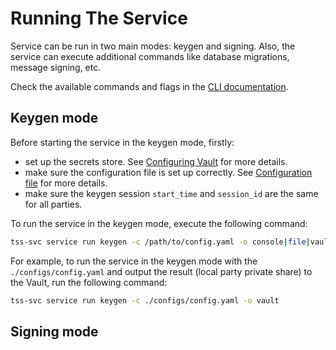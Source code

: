 # Running The Service

Service can be run in two main modes: keygen and signing.
Also, the service can execute additional commands like database migrations, message signing, etc.

Check the available commands and flags in the [CLI documentation](../cmd/README.md).

## Keygen mode

Before starting the service in the keygen mode, firstly:
- set up the secrets store. See [Configuring Vault](../docs/04_configuration.md#vault-configuration) for more details.
- make sure the configuration file is set up correctly. See [Configuration file](../docs/04_configuration.md#configuration-file) for more details.
- make sure the keygen session `start_time` and `session_id` are the same for all parties.

To run the service in the keygen mode, execute the following command:

```bash
tss-svc service run keygen -c /path/to/config.yaml -o console|file|vault
```

For example, to run the service in the keygen mode with the `./configs/config.yaml` and output the result (local party private share) to the Vault, run the following command:

```bash
tss-svc service run keygen -c ./configs/config.yaml -o vault
```

## Signing mode
